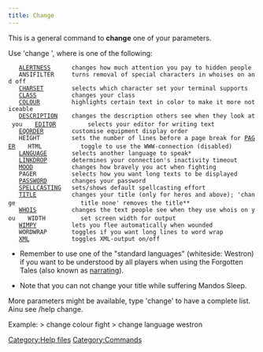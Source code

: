 ```yaml
---
title: Change
---
```


This is a general command to **change** one of your parameters.

Use 'change <parameter>', where <parameter> is one of the following:

`   `[`ALERTNESS`](Change_Alertness "wikilink")`      changes how much attention you pay to hidden people`
`   ANSIFILTER     turns removal of special characters in whoises on and off`
`   `[`CHARSET`](Charset "wikilink")`        selects which character set your terminal supports`
`   `[`CLASS`](Change_Class "wikilink")`          changes your class`
`   `[`COLOUR`](Colour "wikilink")`         highlights certain text in color to make it more noticeable`
`   `[`DESCRIPTION`](Description "wikilink")`    changes the description others see when they look at you`
`   `[`EDITOR`](Change_Editor "wikilink")`         selects your editor for writing text`
`   `[`EQORDER`](Change_Eqorder "wikilink")`        customise equipment display order`
`   HEIGHT         sets the number of lines before a page break for `[`PAGER`](Change_Pager "wikilink")
`   HTML           toggle to use the WWW-connection (disabled)`
`   `[`LANGUAGE`](Language "wikilink")`       selects another language to speak*`
`   `[`LINKDROP`](Linkdrop "wikilink")`       determines your connection's inactivity timeout`
`   `[`MOOD`](Mood "wikilink")`           changes how bravely you act when fighting`
`   PAGER          selects how you want long texts to be displayed`
`   `[`PASSWORD`](Password "wikilink")`       changes your password`
`   `[`SPELLCASTING`](Change_Spellcasting "wikilink")`   sets/shows default spellcasting effort`
`   `[`TITLE`](Title "wikilink")`          changes your title (only for heros and above); 'change`
`                  title none' removes the title**`
`   `[`WHOIS`](Whois "wikilink")`          changes the text people see when they use whois on you`
`   WIDTH          set screen width for output`
`   `[`WIMPY`](Wimpy "wikilink")`          lets you flee automatically when wounded`
`   WORDWRAP       toggles if you want long lines to word wrap`
`   `[`XML`](XML "wikilink")`            toggles XML-output on/off`

- Remember to use one of the "standard languages" (whiteside: Westron)
  if you want to be understood by all players when using the Forgotten
  Tales (also known as [narrating](narrate "wikilink")).

<!-- -->

- Note that you can not change your title while suffering Mandos Sleep.

More parameters might be available, type 'change' to have a complete
list. Ainu see /help change.

Example: \> change colour fight \> change language westron

[Category:Help files](Category:Help_files "wikilink")
[Category:Commands](Category:Commands "wikilink")